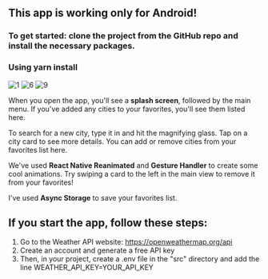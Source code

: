 ## This app is working only for **Android**! 
### To get started: clone the project from the GitHub repo and install the necessary packages. 
### Using **yarn install**

![1](https://github.com/user-attachments/assets/0eaa107b-0835-463f-9c19-e80d771ac620)
![6](https://github.com/user-attachments/assets/4577584b-9686-4e6a-9b4f-2847a80ffbf2)
![9](https://github.com/user-attachments/assets/c256d140-2b1e-44cf-b896-5dec4cb1e375)


When you open the app, you'll see a **splash screen**, followed by the main menu. 
If you've added any cities to your favorites, you'll see them listed here.

To search for a new city, type it in and hit the magnifying glass. 
Tap on a city card to see more details. 
You can add or remove cities from your favorites list here.

We've used **React Native Reanimated** and **Gesture Handler** to create some cool animations. 
Try swiping a card to the left in the main view to remove it from your favorites!

I've used **Async Storage** to save your favorites list.


## If you start the app, follow these steps:

1. Go to the Weather API website: https://openweathermap.org/api
2. Create an account and generate a free API key
3. Then, in your project, create a .env file in the "src" directory and add the line WEATHER_API_KEY=YOUR_API_KEY
